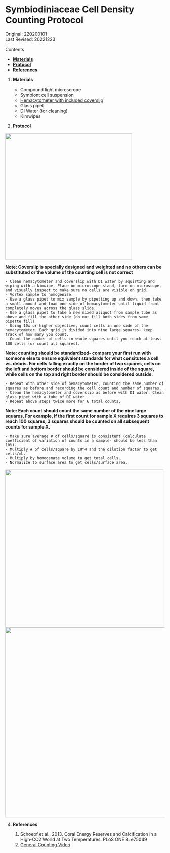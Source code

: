 
# Symbiodiniaceae Cell Density Counting Protocol

Original: 220200101   
Last Revised: 20221223

Contents  
- [**Materials**](#Materials)    
- [**Protocol**](#Protocol)  
- [**References**](#References)  
 
1. <a name="Materials"></a> **Materials**
    -  Compound light microscrope
    -  Symbiont cell suspension
    - [Hemacytometer with included coverslip](https://www.daigger.com/hemacytometers-with-cover-glass?q=EF16034F&gclid=Cj0KCQiAwJWdBhCYARIsAJc4idDEQu9nr_keJ5qXj8kIBKcP5V8v8faQvGJBsRivGAae1m-b9DiVL0gaAjMvEALw_wcB)
    - 	Glass pipet
    - 	DI Water (for cleaning)
    -  Kimwipes

2. <a name="Protocol"></a> **Protocol**
<img src="https://github.com/urol-e5/protocols/blob/master/images/hema1.png?raw=true" width="400" />   

**Note: Coverslip is specially designed and weighted and no others can be substituted or the volume of the counting cell is not correct**   

	- Clean hemacytometer and coverslip with DI water by squirting and wiping with a kimwipe. Place on microscope stand, turn on microscope, and visually inspect to make sure no cells are visible on grid.   
	- Vortex sample to homogenize.   
	- Use a glass pipet to mix sample by pipetting up and down, then take a small amount and load one side of hemacytometer until liquid front completely moves across the glass slide. 
	- Use a glass pipet to take a new mixed aliquot from sample tube as above and fill the other side (do not fill both sides from same pipette fill)
	- Using 10x or higher objective, count cells in one side of the hemacytometer. Each grid is divided into nine large squares- keep track of how many you count.
	- Count the number of cells in whole squares until you reach at least 100 cells (or count all squares). 
	
**Note: counting should be standardized- compare your first run with someone else to ensure equivalent standards for what consitutes a cell vs. debris. For cells falling exactly on the border of two squares, cells on the left and bottom border should be considered inside of the square, while cells on the top and right border should be considered outside.**

	- Repeat with other side of hemacytometer, counting the same number of squares as before and recording the cell count and number of squares.  
	- Clean the hemacytometer and coverslip as before with DI water. Clean glass pipet with a tube of DI water.  
	- Repeat above steps twice more for 6 total counts.   
**Note: Each count should count the same number of the nine large squares. For example, if the first count for sample X requires 3 squares to reach 100 squares, 3 squares should be counted on all subsequent counts for sample X.**

	- Make sure average # of cells/square is consistent (calculate coefficient of variation of counts in a sample- should be less than 10%).  
	- Multiply # of cells/square by 10^4 and the dilution factor to get cells/mL.   
	- Multiply by homogenate volume to get total cells.  
	- Normalize to surface area to get cells/surface area.  

<img src="https://github.com/urol-e5/protocols/blob/master/images/hema4.png?raw=true"  width="500" />   

<img src="https://github.com/urol-e5/protocols/blob/master/images/hema5.png?raw=true"  width="600" />   

4. <a name="References"></a> **References**

    1.  Schoepf et al., 2013. Coral Energy Reserves and Calcification in a High-CO2 World at Two Temperatures. PLoS ONE 8:
    	e75049
    2. [General Counting Video](https://www.youtube.com/watch?v=rR1ov4VEJXQ)
